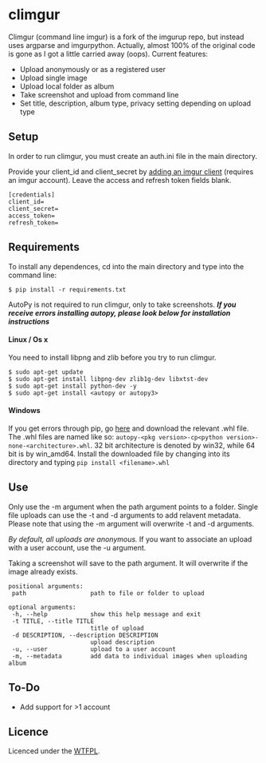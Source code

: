 # climgur

Climgur (command line imgur) is a fork of the imgurup repo, but instead uses argparse and imgurpython. Actually, almost 100% of the original code is gone as I got a little carried away (oops).
Current features:
* Upload anonymously or as a registered user
* Upload single image
* Upload local folder as album
* Take screenshot and upload from command line
* Set title, description, album type, privacy setting depending on upload type

## Setup

In order to run climgur, you must create an auth.ini file in the main directory.

Provide your client_id and client_secret by [adding an imgur client](http://api.imgur.com/oauth2/addclient) (requires an imgur account). Leave the access and refresh token fields blank.
```
[credentials]
client_id=
client_secret=
access_token=
refresh_token=
```

## Requirements

To install any dependences, cd into the main directory and type into the command line:
```
$ pip install -r requirements.txt
```

AutoPy is not required to run climgur, only to take screenshots.
**_If you receive errors installing autopy, please look below for installation instructions_**

#### Linux / Os x
You need to install libpng and zlib before you try to run climgur.
```
$ sudo apt-get update
$ sudo apt-get install libpng-dev zlib1g-dev libxtst-dev
$ sudo apt-get install python-dev -y
$ sudo apt-get install <autopy or autopy3>
```

#### Windows
If you get errors through pip, go [here](http://www.lfd.uci.edu/~gohlke/pythonlibs/#autopy) and download the relevant .whl file. The .whl files are named like so:
`autopy-<pkg version>-cp<python version>-none-<architecture>.whl`.
32 bit architecture is denoted by win32, while 64 bit is by win_amd64.
Install the downloaded file by changing into its directory and typing `pip install <filename>.whl`

## Use
Only use the -m argument when the path argument points to a folder. Single file uploads can use the -t and -d arguments to add relavent metadata. Please note that using the -m argument will overwrite -t and -d arguments.

*By default, all uploads are anonymous.* If you want to associate an upload with a user account, use the -u argument.

Taking a screenshot will save to the path argument. It will overwrite if the image already exists.

 ```
positional arguments:
  path                  path to file or folder to upload

optional arguments:
  -h, --help            show this help message and exit
  -t TITLE, --title TITLE
                        title of upload
  -d DESCRIPTION, --description DESCRIPTION
                        upload description
  -u, --user            upload to a user account
  -m, --metadata        add data to individual images when uploading album
```

## To-Do
* Add support for >1 account

## Licence
Licenced under the [WTFPL](http://www.wtfpl.net/).
